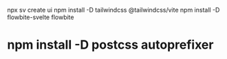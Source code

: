 npx sv create ui
npm install -D tailwindcss @tailwindcss/vite
npm install -D flowbite-svelte flowbite
# npm install -D postcss autoprefixer